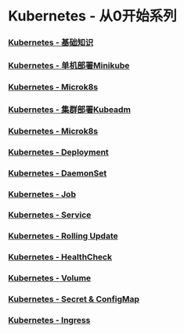 # Kubernetes - 从0开始系列

### [Kubernetes - 基础知识](./k8s-base.md)
### [Kubernetes - 单机部署Minikube](./k8s-install-mini.md)
### [Kubernetes - Microk8s](./k8s-install-microk8s.md)
### [Kubernetes - 集群部署Kubeadm](./k8s-install-adm.md)
### [Kubernetes - Microk8s](./k8s-install-microk8s.md)
### [Kubernetes - Deployment](./k8s-deployment.md)
### [Kubernetes - DaemonSet](./k8s-daemonset.md)
### [Kubernetes - Job](./k8s-job.md)
### [Kubernetes - Service](./k8s-service.md)
### [Kubernetes - Rolling Update](./k8s-rollingupdate.md)
### [Kubernetes - HealthCheck](./k8s-healthcheck.md)
### [Kubernetes - Volume](./k8s-volume.md)
### [Kubernetes - Secret & ConfigMap](./k8s-secret-configmap.md)
### [Kubernetes - Ingress](./k8s-ingress.md)